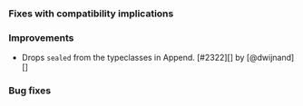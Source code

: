 
  [1171]: https://github.com/sbt/sbt/issues/1171
  [2322]: https://github.com/sbt/sbt/pull/2322

### Fixes with compatibility implications

### Improvements
- Drops `sealed` from the typeclasses in Append. [#2322][] by [@dwijnand][]

### Bug fixes
